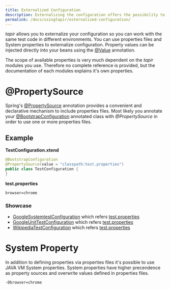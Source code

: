 ```yaml
---
title: Externalized Configuration
description: Externalizing the configuration offers the possibility to execute tapir tests in different environments.
permalink: /docs/usingtapir/externalized-configuration/
---
```


<i>tapir</i> allows you to externalize your configuration so you can work with
the same test code in different environments. You can use properties
files and System properties to externalize configuration. Property
values can be injected directly into your beans using
the [@Value](https://docs.spring.io/spring/docs/current/javadoc-api/org/springframework/beans/factory/annotation/Value.html) annotation.

The scope of available properties is very much dependent on the <i>tapir</i>
modules you use. Therefore no complete reference is provided, but the
documentation of each modules explains it's own properties.

# @PropertySource

Spring's [@PropertySource](https://docs.spring.io/spring/docs/current/javadoc-api/org/springframework/context/annotation/PropertySource.html) annotation provides a convenient and
declarative mechanism to include properties files. Most likely you
annotate your [@BootstrapConfiguration](https://psbm-mvnrepo-p.intranet.kiel.bmiag.de/tapir/latest/apidocs/de/bmiag/tapir/bootstrap/annotation/BootstrapConfiguration.html) annotated class
with *@PropertySource* in order to use one or more properties files.

## Example

**TestConfiguration.xtend**

``` java
@BootstrapConfiguration
@PropertySource(value = "classpath:test.properties")
public class TestConfiguration {
}
```

**test.properties**

``` text
browser=chrome
```

<div class="panel panel-info">
  <div class="panel-heading">
    <h3 class="panel-title"><i class="fa fa-external-link" aria-hidden="true"></i> Showcase</h3>
  </div>
  <div class="panel-body">
  <ul>
    <li>
        <a href="https://github.com/tapir-test/tapir-showcase/blob/master/google/google-systemtest/src/test/java/de/bmiag/tapir/showcase/google/systemtest/GoogleSystemtestConfiguration.xtend">GoogleSystemtestConfiguration</a> which refers <a href="https://github.com/tapir-test/tapir-showcase/blob/master/google/google-systemtest/src/test/resources/test.properties">test.properties</a>
    </li>
    <li>
        <a href="https://github.com/tapir-test/tapir-showcase/blob/master/google/google-unittest/src/test/java/de/bmiag/tapir/showcase/google/unittest/GoogleUnitTestConfiguration.xtend">GoogleUnitTestConfiguration</a> which refers <a href="https://github.com/tapir-test/tapir-showcase/blob/master/google/google-unittest/src/test/resources/test.properties">test.properties</a>
    </li>
    <li>
        <a href="https://github.com/tapir-test/tapir-showcase/blob/master/wikipedia/src/main/java/de/bmiag/tapir/showcase/wikipedia/WikipediaTestConfiguration.xtend">WikipediaTestConfiguration</a> which refers <a href="https://github.com/tapir-test/tapir-showcase/blob/master/wikipedia/src/test/resources/test.properties">test.properties</a>
    </li>
  </ul>
  </div>
</div>

# System Property

In addition to defining properties via properties files it's possible to
use JAVA VM System properties. System properties have higher precendence
as property sources and overwrite values defined in properties files.

``` text
-Dbrowser=chrome
```
